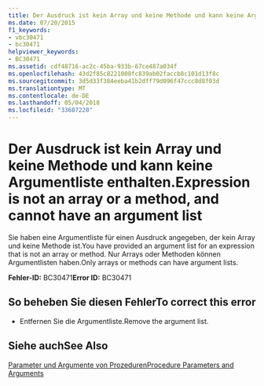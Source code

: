```yaml
---
title: Der Ausdruck ist kein Array und keine Methode und kann keine Argumentliste enthalten.
ms.date: 07/20/2015
f1_keywords:
- vbc30471
- bc30471
helpviewer_keywords:
- BC30471
ms.assetid: cdf48716-ac2c-45ba-933b-67ce487a034f
ms.openlocfilehash: 43d2f85c8221008fc839ab02faccb8c101d13f8c
ms.sourcegitcommit: 3d5d33f384eeba41b2dff79d096f47ccc8d8f03d
ms.translationtype: MT
ms.contentlocale: de-DE
ms.lasthandoff: 05/04/2018
ms.locfileid: "33607220"
---
```

# <a name="expression-is-not-an-array-or-a-method-and-cannot-have-an-argument-list"></a><span data-ttu-id="16c65-102">Der Ausdruck ist kein Array und keine Methode und kann keine Argumentliste enthalten.</span><span class="sxs-lookup"><span data-stu-id="16c65-102">Expression is not an array or a method, and cannot have an argument list</span></span>
<span data-ttu-id="16c65-103">Sie haben eine Argumentliste für einen Ausdruck angegeben, der kein Array und keine Methode ist.</span><span class="sxs-lookup"><span data-stu-id="16c65-103">You have provided an argument list for an expression that is not an array or method.</span></span> <span data-ttu-id="16c65-104">Nur Arrays oder Methoden können Argumentlisten haben.</span><span class="sxs-lookup"><span data-stu-id="16c65-104">Only arrays or methods can have argument lists.</span></span>  
  
 <span data-ttu-id="16c65-105">**Fehler-ID:** BC30471</span><span class="sxs-lookup"><span data-stu-id="16c65-105">**Error ID:** BC30471</span></span>  
  
## <a name="to-correct-this-error"></a><span data-ttu-id="16c65-106">So beheben Sie diesen Fehler</span><span class="sxs-lookup"><span data-stu-id="16c65-106">To correct this error</span></span>  
  
-   <span data-ttu-id="16c65-107">Entfernen Sie die Argumentliste.</span><span class="sxs-lookup"><span data-stu-id="16c65-107">Remove the argument list.</span></span>  
  
## <a name="see-also"></a><span data-ttu-id="16c65-108">Siehe auch</span><span class="sxs-lookup"><span data-stu-id="16c65-108">See Also</span></span>  
 [<span data-ttu-id="16c65-109">Parameter und Argumente von Prozeduren</span><span class="sxs-lookup"><span data-stu-id="16c65-109">Procedure Parameters and Arguments</span></span>](../../visual-basic/programming-guide/language-features/procedures/procedure-parameters-and-arguments.md)
